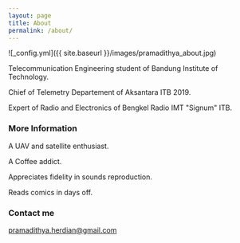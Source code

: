 ```yaml
---
layout: page
title: About
permalink: /about/
---
```

![_config.yml]({{ site.baseurl }}/images/pramadithya_about.jpg)

Telecommunication Engineering student of Bandung Institute of Technology.

Chief of Telemetry Departement of Aksantara ITB 2019.

Expert of Radio and Electronics of Bengkel Radio IMT "Signum" ITB.

### More Information

A UAV and satellite enthusiast.

A Coffee addict. 

Appreciates fidelity in sounds reproduction.

Reads comics in days off.

### Contact me

[pramadithya.herdian@gmail.com](mailto:pramadithya.herdian@gmail.com)
